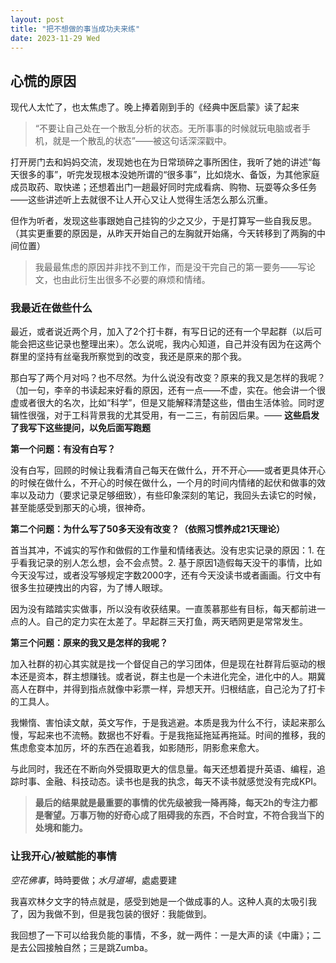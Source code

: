 ```yaml
---
layout: post
title: "把不想做的事当成功夫来练"
date: 2023-11-29 Wed
---
```


## 心慌的原因
现代人太忙了，也太焦虑了。晚上捧着刚到手的《经典中医启蒙》读了起来
>“不要让自己处在一个散乱分析的状态。无所事事的时候就玩电脑或者手机，就是一个散乱的状态”——被这句话深深戳中。

打开房门去和妈妈交流，发现她也在为日常琐碎之事所困住，我听了她的讲述“每天很多的事”，听完发现根本没她所谓的“很多事”，比如烧水、备饭，为其他家庭成员取药、取快递；还想着出门一趟最好同时完成看病、购物、玩耍等众多任务——这些讲述听上去就很不让人开心又让人觉得生活怎么那么沉重。

但作为听者，发现这些事跟她自己挂钩的少之又少，于是打算写一些自我反思。（其实更重要的原因是，从昨天开始自己的左胸就开始痛，今天转移到了两胸的中间位置）

> 我最最焦虑的原因并非找不到工作，而是没干完自己的第一要务——写论文，也由此衍生出很多不必要的麻烦和情绪。

### 我最近在做些什么
最近，或者说近两个月，加入了2个打卡群，有写日记的还有一个早起群（以后可能会把这些记录也整理出来）。怎么说呢，我内心知道，自己并没有因为在这两个群里的坚持有丝毫我所察觉到的改变，我还是原来的那个我。

那白写了两个月对吗？也不尽然。为什么说没有改变？原来的我又是怎样的我呢？（加一句，李辛的书读起来好看的原因，还有一点——不虚，实在。他会讲一个很虚或者很大的名次，比如“科学”，但是又能解释清楚这些，借由生活体验。同时逻辑性很强，对于工科背景我的尤其受用，有一二三，有前因后果。—— **这些启发了我写下这些提问，以免后面写跑题**

**第一个问题：有没有白写？**

没有白写，回顾的时候让我看清自己每天在做什么，开不开心——或者更具体开心的时候在做什么，不开心的时候在做什么，一个月的时间内情绪的起伏和做事的效率以及动力（要求记录足够细致），有些印象深刻的笔记，我回头去读它的时候，甚至能感受到那天的心境，很神奇。

**第二个问题：为什么写了50多天没有改变？（依照习惯养成21天理论）**

首当其冲，不诚实的写作和做假的工作量和情绪表达。没有忠实记录的原因：1. 在乎看我记录的别人怎么想，会不会点赞。2. 基于原因1造假每天没干的事情，比如今天没写过，或者没写够规定字数2000字，还有今天没读书或者画画。行文中有很多生拉硬拽出的内容，为了博人眼球。

因为没有踏踏实实做事，所以没有收获结果。一直羡慕那些有目标，每天都前进一点的人。自己的定力实在太差了。早起群三天打鱼，两天晒网更是常常发生。

**第三个问题：原来的我又是怎样的我呢？**

加入社群的初心其实就是找一个督促自己的学习团体，但是现在社群背后驱动的根本还是资本，群主想赚钱。或者说，群主也是一个未进化完全，进化中的人。期冀高人在群中，并得到指点就像中彩票一样，异想天开。归根结底，自己沦为了打卡的工具人。

我懒惰、害怕读文献，英文写作，于是我逃避。本质是我为什么不行，读起来那么慢，写起来也不流畅。数据也不好看。于是我拖延拖延再拖延。时间的推移，我的焦虑愈变本加厉，坏的东西在追着我，如影随形，阴影愈来愈大。

与此同时，我还在不断向外受摄取更大的信息量。每天还想着提升英语、编程，追踪时事、金融、科技动态。读书也是我的执念，每天不读书就感觉没有完成KPI。

> **最后的结果就是最重要的事情的优先级被我一降再降，每天2h的专注力都是奢望。万事万物的好奇心成了阻碍我的东西，不合时宜，不符合我当下的处境和能力。**

### 让我开心/被赋能的事情

_空花佛事_，時時要做；_水月道場_，處處要建

我喜欢林夕文字的特点就是，感受到她是一个做成事的人。这种人真的太吸引我了，因为我做不到，但是我包装的很好：我能做到。

我回想了一下可以给我负能的事情，不多，就一两件：一是大声的读《中庸》；二是去公园接触自然；三是跳Zumba。

